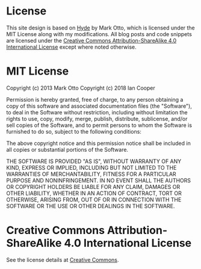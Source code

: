 # License

This site design is based on [Hyde](http://hyde.getpoole.com/) by Mark Otto, which is licensed under the MIT License along with my modifications.
All blog posts and code snippets are licensed under the [Creative Commons Attribution-ShareAlike 4.0 International License](http://creativecommons.org/licenses/by-sa/4.0/) except where noted otherwise.

# MIT License

Copyright (c) 2013 Mark Otto
Copyright (c) 2018 Ian Cooper

Permission is hereby granted, free of charge, to any person obtaining a copy of this software and associated documentation files (the "Software"), to deal in the Software without restriction, including without limitation the rights to use, copy, modify, merge, publish, distribute, sublicense, and/or sell copies of the Software, and to permit persons to whom the Software is furnished to do so, subject to the following conditions:

The above copyright notice and this permission notice shall be included in all copies or substantial portions of the Software.

THE SOFTWARE IS PROVIDED "AS IS", WITHOUT WARRANTY OF ANY KIND, EXPRESS OR IMPLIED, INCLUDING BUT NOT LIMITED TO THE WARRANTIES OF MERCHANTABILITY, FITNESS FOR A PARTICULAR PURPOSE AND NONINFRINGEMENT. IN NO EVENT SHALL THE AUTHORS OR COPYRIGHT HOLDERS BE LIABLE FOR ANY CLAIM, DAMAGES OR OTHER LIABILITY, WHETHER IN AN ACTION OF CONTRACT, TORT OR OTHERWISE, ARISING FROM, OUT OF OR IN CONNECTION WITH THE SOFTWARE OR THE USE OR OTHER DEALINGS IN THE SOFTWARE.

# Creative Commons Attribution-ShareAlike 4.0 International License

See the license details at [Creative Commons](https://creativecommons.org/licenses/by-sa/4.0/).

